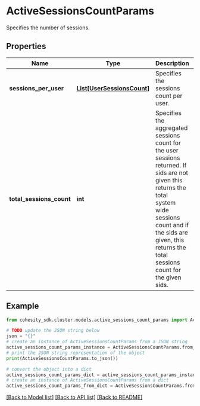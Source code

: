 # ActiveSessionsCountParams

Specifies the number of sessions.

## Properties

Name | Type | Description | Notes
------------ | ------------- | ------------- | -------------
**sessions_per_user** | [**List[UserSessionsCount]**](UserSessionsCount.md) | Specifies the sessions count per user. | [optional] 
**total_sessions_count** | **int** | Specifies the aggregated sessions count for the user sessions returned. If sids are not given this returns the total system wide sessions count and if the sids are given, this returns the total sessions count for the given sids. | [optional] 

## Example

```python
from cohesity_sdk.cluster.models.active_sessions_count_params import ActiveSessionsCountParams

# TODO update the JSON string below
json = "{}"
# create an instance of ActiveSessionsCountParams from a JSON string
active_sessions_count_params_instance = ActiveSessionsCountParams.from_json(json)
# print the JSON string representation of the object
print(ActiveSessionsCountParams.to_json())

# convert the object into a dict
active_sessions_count_params_dict = active_sessions_count_params_instance.to_dict()
# create an instance of ActiveSessionsCountParams from a dict
active_sessions_count_params_from_dict = ActiveSessionsCountParams.from_dict(active_sessions_count_params_dict)
```
[[Back to Model list]](../README.md#documentation-for-models) [[Back to API list]](../README.md#documentation-for-api-endpoints) [[Back to README]](../README.md)


